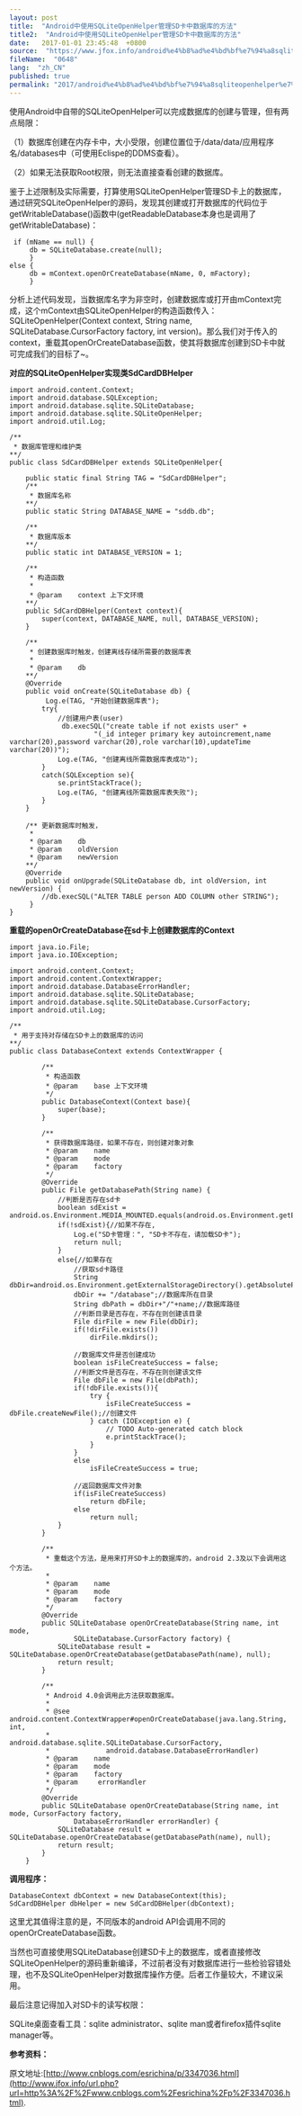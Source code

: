 ```yaml
---
layout: post
title:  "Android中使用SQLiteOpenHelper管理SD卡中数据库的方法"
title2:  "Android中使用SQLiteOpenHelper管理SD卡中数据库的方法"
date:   2017-01-01 23:45:48  +0800
source:  "https://www.jfox.info/android%e4%b8%ad%e4%bd%bf%e7%94%a8sqliteopenhelper%e7%ae%a1%e7%90%86sd%e5%8d%a1%e4%b8%ad%e6%95%b0%e6%8d%ae%e5%ba%93%e7%9a%84%e6%96%b9%e6%b3%95.html"
fileName:  "0648"
lang:  "zh_CN"
published: true
permalink: "2017/android%e4%b8%ad%e4%bd%bf%e7%94%a8sqliteopenhelper%e7%ae%a1%e7%90%86sd%e5%8d%a1%e4%b8%ad%e6%95%b0%e6%8d%ae%e5%ba%93%e7%9a%84%e6%96%b9%e6%b3%95.html"
---
```




使用Android中自带的SQLiteOpenHelper可以完成数据库的创建与管理，但有两点局限：

（1）数据库创建在内存卡中，大小受限，创建位置位于/data/data/应用程序名/databases中（可使用Eclispe的DDMS查看）。

（2）如果无法获取Root权限，则无法直接查看创建的数据库。

鉴于上述限制及实际需要，打算使用SQLiteOpenHelper管理SD卡上的数据库，通过研究SQLiteOpenHelper的源码，发现其创建或打开数据库的代码位于getWritableDatabase()函数中(getReadableDatabase本身也是调用了getWritableDatabase)：

     if (mName == null) {
         db = SQLiteDatabase.create(null);
         } 
    else {
         db = mContext.openOrCreateDatabase(mName, 0, mFactory);
         }

 分析上述代码发现，当数据库名字为非空时，创建数据库或打开由mContext完成，这个mContext由SQLiteOpenHelper的构造函数传入：SQLiteOpenHelper(Context context, String name, SQLiteDatabase.CursorFactory factory, int version)。那么我们对于传入的context，重载其openOrCreateDatabase函数，使其将数据库创建到SD卡中就可完成我们的目标了~。

**对应的SQLiteOpenHelper实现类SdCardDBHelper**

    import android.content.Context;
    import android.database.SQLException;
    import android.database.sqlite.SQLiteDatabase;
    import android.database.sqlite.SQLiteOpenHelper;
    import android.util.Log;
    
    /**
     * 数据库管理和维护类
    **/
    public class SdCardDBHelper extends SQLiteOpenHelper{
        
        public static final String TAG = "SdCardDBHelper";
        /**
         * 数据库名称
        **/
        public static String DATABASE_NAME = "sddb.db";
        
        /**
         * 数据库版本
        **/
        public static int DATABASE_VERSION = 1;
            
        /**
         * 构造函数
         * 
         * @param    context 上下文环境
        **/
        public SdCardDBHelper(Context context){
            super(context, DATABASE_NAME, null, DATABASE_VERSION);
        }    
         
        /**
         * 创建数据库时触发，创建离线存储所需要的数据库表
         *
         * @param    db
        **/
        @Override
        public void onCreate(SQLiteDatabase db) {
             Log.e(TAG, "开始创建数据库表");
            try{
                //创建用户表(user)
                 db.execSQL("create table if not exists user" +
                         "(_id integer primary key autoincrement,name varchar(20),password varchar(20),role varchar(10),updateTime varchar(20))");
                Log.e(TAG, "创建离线所需数据库表成功");
            }
            catch(SQLException se){
                se.printStackTrace();
                Log.e(TAG, "创建离线所需数据库表失败");
            }        
        }
        
        /** 更新数据库时触发，
         *
         * @param    db
         * @param    oldVersion
         * @param    newVersion
        **/
        @Override
        public void onUpgrade(SQLiteDatabase db, int oldVersion, int newVersion) {
            //db.execSQL("ALTER TABLE person ADD COLUMN other STRING");  
         }
    }

**重载的openOrCreateDatabase在sd卡上创建数据库的Context**

    import java.io.File;
    import java.io.IOException;
    
    import android.content.Context;
    import android.content.ContextWrapper;
    import android.database.DatabaseErrorHandler;
    import android.database.sqlite.SQLiteDatabase;
    import android.database.sqlite.SQLiteDatabase.CursorFactory;
    import android.util.Log;
    
    /**
     * 用于支持对存储在SD卡上的数据库的访问
    **/
    public class DatabaseContext extends ContextWrapper {        
               
            /**
             * 构造函数
             * @param    base 上下文环境
             */
            public DatabaseContext(Context base){
                super(base);
            }
         
            /**
             * 获得数据库路径，如果不存在，则创建对象对象
             * @param    name
             * @param    mode
             * @param    factory
             */
            @Override
            public File getDatabasePath(String name) {
                //判断是否存在sd卡
                boolean sdExist = android.os.Environment.MEDIA_MOUNTED.equals(android.os.Environment.getExternalStorageState());
                if(!sdExist){//如果不存在,
                    Log.e("SD卡管理：", "SD卡不存在，请加载SD卡");
                    return null;
                } 
                else{//如果存在
                    //获取sd卡路径
                    String dbDir=android.os.Environment.getExternalStorageDirectory().getAbsolutePath();
                    dbDir += "/database";//数据库所在目录
                    String dbPath = dbDir+"/"+name;//数据库路径
                    //判断目录是否存在，不存在则创建该目录
                    File dirFile = new File(dbDir);
                    if(!dirFile.exists())
                        dirFile.mkdirs();
                    
                    //数据库文件是否创建成功
                    boolean isFileCreateSuccess = false; 
                    //判断文件是否存在，不存在则创建该文件
                    File dbFile = new File(dbPath);
                    if(!dbFile.exists()){
                        try {                    
                            isFileCreateSuccess = dbFile.createNewFile();//创建文件
                        } catch (IOException e) {
                            // TODO Auto-generated catch block
                            e.printStackTrace();
                        }
                    }
                    else     
                        isFileCreateSuccess = true;
                    
                    //返回数据库文件对象
                    if(isFileCreateSuccess)
                        return dbFile;
                    else 
                        return null;
                }
            }
         
            /**
             * 重载这个方法，是用来打开SD卡上的数据库的，android 2.3及以下会调用这个方法。
             * 
             * @param    name
             * @param    mode
             * @param    factory
             */
            @Override
            public SQLiteDatabase openOrCreateDatabase(String name, int mode, 
                    SQLiteDatabase.CursorFactory factory) {
                SQLiteDatabase result = SQLiteDatabase.openOrCreateDatabase(getDatabasePath(name), null);
                return result;
            }
            
            /**
             * Android 4.0会调用此方法获取数据库。
             * 
             * @see android.content.ContextWrapper#openOrCreateDatabase(java.lang.String, int, 
             *              android.database.sqlite.SQLiteDatabase.CursorFactory,
             *              android.database.DatabaseErrorHandler)
             * @param    name
             * @param    mode
             * @param    factory
             * @param     errorHandler
             */
            @Override
            public SQLiteDatabase openOrCreateDatabase(String name, int mode, CursorFactory factory,
                    DatabaseErrorHandler errorHandler) {
                SQLiteDatabase result = SQLiteDatabase.openOrCreateDatabase(getDatabasePath(name), null);
                return result;
            }
        } 

 **调用程序：**

    DatabaseContext dbContext = new DatabaseContext(this);
    SdCardDBHelper dbHelper = new SdCardDBHelper(dbContext);

这里尤其值得注意的是，不同版本的android API会调用不同的openOrCreateDatabase函数。

当然也可直接使用SQLiteDatabase创建SD卡上的数据库，或者直接修改SQLiteOpenHelper的源码重新编译，不过前者没有对数据库进行一些检验容错处理，也不及SQLiteOpenHelper对数据库操作方便。后者工作量较大，不建议采用。

最后注意记得加入对SD卡的读写权限：

SQLite桌面查看工具：sqlite administrator、sqlite man或者firefox插件sqlite manager等。

**参考资料：**

原文地址:[http://www.cnblogs.com/esrichina/p/3347036.html](http://www.jfox.info/url.php?url=http%3A%2F%2Fwww.cnblogs.com%2Fesrichina%2Fp%2F3347036.html).

